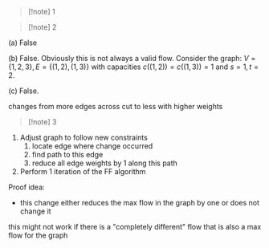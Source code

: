 >[!note] 1


>[!note] 2

(a) False 

(b) False. Obviously this is not always a valid flow. Consider the graph: $V=\{1,2,3\},E=\{(1,2),(1,3)\}$ with capacities $c((1,2))=c((1,3))=1$ and $s=1,t=2$. 

(c) False. 

changes from more edges across cut to less with higher weights

>[!note] 3


1. Adjust graph to follow new constraints
	1. locate edge where change occurred 
	2. find path to this edge
	3. reduce all edge weights by 1 along this path 
2. Perform 1 iteration of the FF algorithm

Proof idea:

- this change either reduces the max flow in the graph by one or does not change it

this might not work if there is a "completely different" flow that is also a max flow for the graph